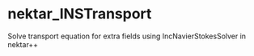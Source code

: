 # nektar_INSTransport
Solve transport equation for extra fields using IncNavierStokesSolver in nektar++
